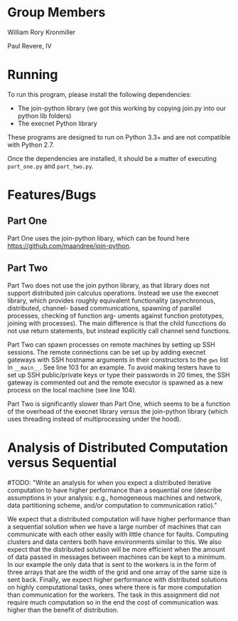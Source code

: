 # Group Members

William Rory Kronmiller

Paul Revere, IV

# Running

To run this program, please install the following dependencies:

- The join-python library (we got this working by copying join.py into our python lib folders)
- The execnet Python library

These programs are designed to run on Python 3.3+ and are not compatible with
Python 2.7.

Once the dependencies are installed, it should be a matter of executing
`part_one.py` and `part_two.py`.

# Features/Bugs

## Part One

Part One uses the join-python libary, which can be found here
<https://github.com/maandree/join-python>.

## Part Two

Part Two does not use the join python library, as that library does not support
distributed join calculus operations. Instead we use the execnet library, which
provides roughly equivalent functionality (asynchronous, distributed, channel-
based communications, spawning of parallel processes, checking of function arg-
uments against function prototypes, joining with processes). The main difference
is that the child funcctions do not use return statements, but instead
explicitly call channel send functions.

Part Two can spawn processes on remote machines by setting up SSH sessions. The
remote connections can be set up by adding execnet gateways with SSH hostname
arguments in their constructors to the `gws` list in `__main__`. See line 103
for an example. To avoid making testers have to set up SSH public/private keys
or type their passwords in 20 times, the SSH gateway is commented out and the
remote executor is spawned as a new process on the local machine (see line
104).

Part Two is significantly slower than Part One, which seems to be a function of
the overhead of the execnet library versus the join-python library (which uses
threading instead of multiprocessing under the hood).

# Analysis of Distributed Computation versus Sequential
#TODO: "Write an analysis for when you expect a distributed iterative computation to have higher performance than a sequential one (describe assumptions in your analysis: e.g., homogeneous machines and network, data partitioning scheme, and/or computation to communication ratio)."

We expect that a distributed computation will have higher performance than a 
sequential solution when we have a large number of machines that can communicate
with each other easily with little chance for faults. Computing clusters and
data centers both have environments similar to this. We also expect that the
distributed solution will be more efficient when the amount of data passed in
messages between machines can be kept to a minimum. In our example the only data
that is sent to the workers is in the form of three arrays that are the width of
the grid and one array of the same size is sent back. Finally, we expect higher
performance with distributed solutions on highly computational tasks, ones where
there is far more computation than communication for the workers. The task in
this assignment did not require much computation so in the end the cost of
communication was higher than the benefit of distribution.

